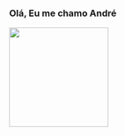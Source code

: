 ### Olá, Eu me chamo André ###

<div>
  
  <img  height="180em" src="https://github-readme-stats.vercel.app/api?username=OliveiraAguiar&show_icons=true&theme=great-gatsby&include_all_commits=true&count_private=true"/>
